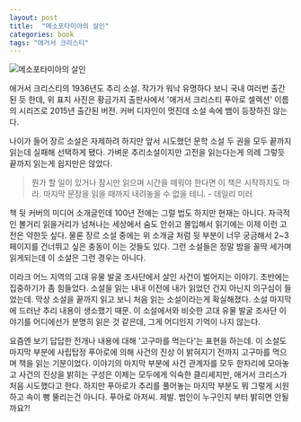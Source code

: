 ```yaml
---
layout: post
title:  "메소포타미아의 살인"
categories: book
tags: "애거서 크리스티"
---
```

![메소포타미아의 살인](http://image.yes24.com/momo/TopCate0001/kepub/L_536183.jpg)

애거서 크리스티의 1936년도 추리 소설. 작가가 워낙 유명하다 보니 국내 여러번 출간된 듯 한데, 위 표지 사진은  황금가지 출판사에서 '애거서 크리스티 푸아로 셀렉션' 이름의 시리즈로 2015년 출간된 버전. 커버 디자인이 멋진데 소설 속에 뱀이 등장하진 않는다.

나이가 들어 장르 소설은 자제하려 하지만 앞서 시도했던 문학 소설 두 권을 모두 끝까지 읽는데 실패해 선택하게 됐다. 가벼운 추리소설이지만 고전을 읽는다는게 의례 그렇듯 끝까지 읽는게 쉽지만은 않았다.
> 뭔가 할 일이 있거나 잠시만 읽으며 시간을 떼워야 한다면 이 책은 시작하지도 마라. 마지막 문장을 읽을 때까지 내려놓을 수 없을 테니. - 데일리 미러

책 뒷 커버의 미디어 소개글인데 100년 전에는 그럴 법도 하지만 현재는 아니다. 자극적인 볼거리 읽을거리가 넘쳐나는 세상에서 숨도 안쉬고 몰입해서 읽기에는 이제 이런 고전은 약한듯 싶다. 물론 장르 소설 중에는 위 소개글 처럼 뒷 부분이 너무 궁금해서 2~3 페이지를 건너뛰고 싶은 충동이 이는 것들도 있다. 그런 소설들은 정말 밤을 꼴딱 세가며 읽게되는데 이 소설은 그런 경우는 아니다.

이라크 어느 지역의 고대 유물 발굴 조사단에서 살인 사건이 벌어지는 이야기. 초반에는 집중하기가 좀 힘들었다. 소설을 읽는 내내 이전에 내가 읽었던 건지 아닌지 의구심이 들었는데. 막상 소설을 끝까지 읽고 보니 처음 읽는 소설이라는게 확실해졌다. 소설 마지막에 드러난 추리 내용이 생소했기 때문. 이 소설에서와 비슷한 고대 유물 발굴 조사단 이야기를 어디에선가 분명히 읽은 것 같은데, 그게 어디인지 기억이 나지 않는다.

요즘엔 보기 답답한 전개나 내용에 대해 '고구마를 먹는다'는 표현을 하는데. 이 소설도 마지막 부분에 사립탑정 푸아로에 의해 사건의 진상 이 밝혀지기 전까지 고구마를 먹으며 책을 읽는 기분이었다. 이야기의 마지막 부분에 사건 관계자를 모두 한자리에 모아놓고 사건의 진상을 밝히는 구성은 이제는 모두에게 익숙한 클리셰지만, 애거서 크리스가 처음 시도했다고 한다. 하지만 푸아로가 추리를 풀어놓는 마지막 부분도 뭐 그렇게 시원하고 속이 뻥 뚤리는건 아니다. 푸아로 아저씨. 제발. 범인이 누구인지 부터 밝히면 안될까요?!
